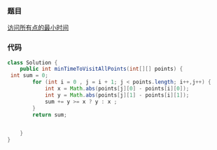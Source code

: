 ### 题目

[访问所有点的最小时间](https://leetcode-cn.com/problems/minimum-time-visiting-all-points/)



### 代码

```java
class Solution {
    public int minTimeToVisitAllPoints(int[][] points) {
 int sum = 0;
        for (int i = 0 , j = i + 1; j < points.length; i++,j++) {
            int x = Math.abs(points[j][0] - points[i][0]);
            int y = Math.abs(points[j][1] - points[i][1]);
            sum += y >= x ? y : x ;
        }
        return sum;


    }
}


```

